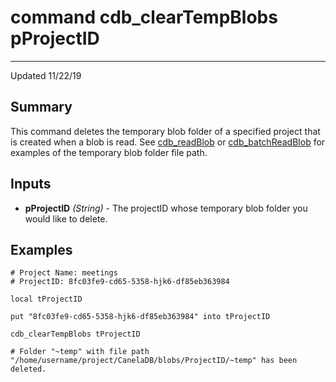 # command cdb_clearTempBlobs pProjectID

---
Updated 11/22/19
## Summary
This command deletes the temporary blob folder of a specified project that is created when a blob is read. See [cdb_readBlob](ReadBlob.md) or [cdb_batchReadBlob](BatchReadBlob.md) for examples of the temporary blob folder file path.

## Inputs
* **pProjectID** *(String)* - The projectID whose temporary blob folder you would like to delete.

## Examples
```livecodeserver
# Project Name: meetings
# ProjectID: 8fc03fe9-cd65-5358-hjk6-df85eb363984

local tProjectID

put "8fc03fe9-cd65-5358-hjk6-df85eb363984" into tProjectID

cdb_clearTempBlobs tProjectID

# Folder "~temp" with file path "/home/username/project/CanelaDB/blobs/ProjectID/~temp" has been deleted.
```
